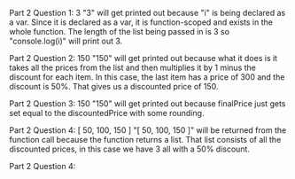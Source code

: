 Part 2 Question 1:
3
"3" will get printed out because "i" is being declared as a var. Since it is declared as a var, it is function-scoped and exists in the whole function. The length of the list being passed in is 3 so "console.log(i)" will print out 3.

Part 2 Question 2:
150
"150" will get printed out because what it does is it takes all the prices from the list and then multiplies it by 1 minus the discount for each item. In this case, the last item has a price of 300 and the discount is 50%. That gives us a discounted price of 150.

Part 2 Question 3:
150
"150" will get printed out because finalPrice just gets set equal to the discountedPrice with some rounding.

Part 2 Question 4:
[ 50, 100, 150 ]
"[ 50, 100, 150 ]" will be returned from the function call because the function returns a list. That list consists of all the discounted prices, in this case we have 3 all with a 50% discount.

Part 2 Question 4:
